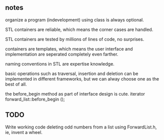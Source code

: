 ## notes

organize a program (indevelopment) using class is always optional.

STL containers are reliable, which means the corner cases are handled.

STL containers are tested by millions of lines of code, no surprises.

containers are templates, which means the user interface and implementation are seperated completely even farther.

naming conventions in STL are expertise knowledge.

basic operations such as traversal, insertion and deletion can be implemented in different frameworks, but we can alway choose one as the best of all.

the before_begin method as part of interface design is cute.
    iterator forward_list::before_begin ();
    
## TODO

Write working code deleting odd numbers from a list using ForwardList.h, ie, invent a wheel.